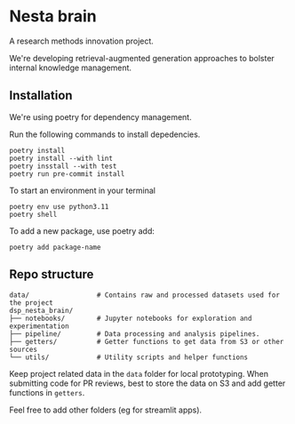 # Nesta brain

A research methods innovation project.

We're developing retrieval-augmented generation approaches to bolster internal knowledge management.

## Installation

We're using poetry for dependency management.

Run the following commands to install depedencies.

```
poetry install
poetry install --with lint
poetry insstall --with test
poetry run pre-commit install
```

To start an environment in your terminal

```
poetry env use python3.11
poetry shell
```

To add a new package, use poetry add:

```
poetry add package-name
```

## Repo structure

```
data/                 # Contains raw and processed datasets used for the project
dsp_nesta_brain/
├── notebooks/        # Jupyter notebooks for exploration and experimentation
├── pipeline/         # Data processing and analysis pipelines.
├── getters/          # Getter functions to get data from S3 or other sources
└── utils/            # Utility scripts and helper functions
```

Keep project related data in the `data` folder for local prototyping. When submitting code for PR reviews, best to store the data on S3 and add getter functions in `getters`.

Feel free to add other folders (eg for streamlit apps).
